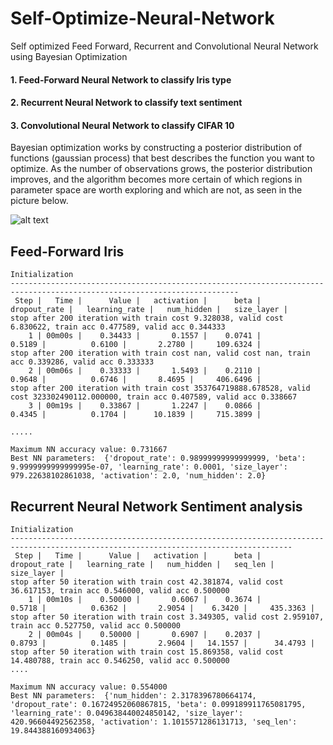 # Self-Optimize-Neural-Network
Self optimized Feed Forward, Recurrent and Convolutional Neural Network using Bayesian Optimization

#### 1. Feed-Forward Neural Network to classify Iris type

#### 2. Recurrent Neural Network to classify text sentiment

#### 3. Convolutional Neural Network to classify CIFAR 10

Bayesian optimization works by constructing a posterior distribution of functions (gaussian process) that best describes the function you want to optimize. As the number of observations grows, the posterior distribution improves, and the algorithm becomes more certain of which regions in parameter space are worth exploring and which are not, as seen in the picture below.

![alt text](https://raw.githubusercontent.com/fmfn/BayesianOptimization/master/examples/bo_example.png)

## Feed-Forward Iris
```text
Initialization
-------------------------------------------------------------------------------------------------------------------------
 Step |   Time |      Value |   activation |      beta |   dropout_rate |   learning_rate |   num_hidden |   size_layer | 
stop after 200 iteration with train cost 9.328038, valid cost 6.830622, train acc 0.477589, valid acc 0.344333
    1 | 00m00s |    0.34433 |       0.1557 |    0.0741 |         0.5189 |          0.6100 |       2.2780 |     109.6324 | 
stop after 200 iteration with train cost nan, valid cost nan, train acc 0.339286, valid acc 0.333333
    2 | 00m06s |    0.33333 |       1.5493 |    0.2110 |         0.9648 |          0.6746 |       8.4695 |     406.6496 | 
stop after 200 iteration with train cost 353764719888.678528, valid cost 323302490112.000000, train acc 0.407589, valid acc 0.338667
    3 | 00m19s |    0.33867 |       1.2247 |    0.0866 |         0.4345 |          0.1704 |      10.1839 |     715.3899 | 
    
.....

Maximum NN accuracy value: 0.731667
Best NN parameters:  {'dropout_rate': 0.98999999999999999, 'beta': 9.9999999999999995e-07, 'learning_rate': 0.0001, 'size_layer': 979.22638102861038, 'activation': 2.0, 'num_hidden': 2.0}
```

## Recurrent Neural Network Sentiment analysis
```text
Initialization
-------------------------------------------------------------------------------------------------------------------------------------
 Step |   Time |      Value |   activation |      beta |   dropout_rate |   learning_rate |   num_hidden |   seq_len |   size_layer | 
stop after 50 iteration with train cost 42.381874, valid cost 36.617153, train acc 0.546000, valid acc 0.500000
    1 | 00m10s |    0.50000 |       0.6067 |    0.3674 |         0.5718 |          0.6362 |       2.9054 |    6.3420 |     435.3363 | 
stop after 50 iteration with train cost 3.349305, valid cost 2.959107, train acc 0.527750, valid acc 0.500000
    2 | 00m04s |    0.50000 |       0.6907 |    0.2037 |         0.8793 |          0.1485 |       2.9604 |   14.1557 |      34.4793 | 
stop after 50 iteration with train cost 15.869358, valid cost 14.480788, train acc 0.546250, valid acc 0.500000
....

Maximum NN accuracy value: 0.554000
Best NN parameters:  {'num_hidden': 2.3178396780664174, 'dropout_rate': 0.16724952060867815, 'beta': 0.099189911765081795, 'learning_rate': 0.049638440024850142, 'size_layer': 420.96604492562358, 'activation': 1.1015571286131713, 'seq_len': 19.844388160934063}
```
